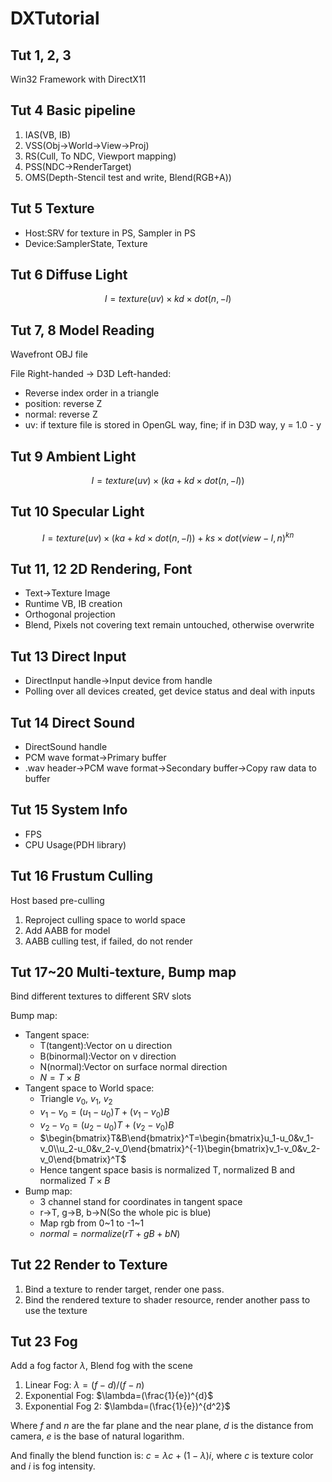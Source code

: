 # DXTutorial

## Tut 1, 2, 3

Win32 Framework with DirectX11

## Tut 4 Basic pipeline

1. IAS(VB, IB)
2. VSS(Obj->World->View->Proj)
3. RS(Cull, To NDC, Viewport mapping)
4. PSS(NDC->RenderTarget)
5. OMS(Depth-Stencil test and write, Blend(RGB+A))

## Tut 5 Texture

- Host:SRV for texture in PS, Sampler in PS
- Device:SamplerState, Texture

## Tut 6 Diffuse Light

$$I=texture(uv)\times kd\times dot(n, -l)$$

## Tut 7, 8 Model Reading

Wavefront OBJ file

File Right-handed -> D3D Left-handed:

- Reverse index order in a triangle
- position: reverse Z
- normal: reverse Z
- uv: if texture file is stored in OpenGL way, fine; if in D3D way, y = 1.0 - y

## Tut 9 Ambient Light

$$I=texture(uv)\times (ka+kd\times dot(n, -l))$$

## Tut 10 Specular Light

$$I=texture(uv)\times (ka+kd\times dot(n, -l))+ks\times dot(view-l,n)^{kn}$$

## Tut 11, 12 2D Rendering, Font

- Text->Texture Image
- Runtime VB, IB creation
- Orthogonal projection
- Blend, Pixels not covering text remain untouched, otherwise overwrite

## Tut 13 Direct Input

- DirectInput handle->Input device from handle
- Polling over all devices created, get device status and deal with inputs

## Tut 14 Direct Sound

- DirectSound handle
- PCM wave format->Primary buffer
- .wav header->PCM wave format->Secondary buffer->Copy raw data to buffer

## Tut 15 System Info

- FPS
- CPU Usage(PDH library)

## Tut 16 Frustum Culling

Host based pre-culling

1. Reproject culling space to world space
2. Add AABB for model
3. AABB culling test, if failed, do not render

## Tut 17~20 Multi-texture, Bump map

Bind different textures to different SRV slots

Bump map:

- Tangent space: 
  - T(tangent):Vector on u direction
  - B(binormal):Vector on v direction
  - N(normal):Vector on surface normal direction
  - $N=T\times B$
- Tangent space to World space:
  - Triangle $v_0$, $v_1$, $v_2$
  - $v_1-v_0=(u_1-u_0)T+(v_1-v_0)B$
  - $v_2-v_0=(u_2-u_0)T+(v_2-v_0)B$
  - $\begin{bmatrix}T&B\end{bmatrix}^T=\begin{bmatrix}u_1-u_0&v_1-v_0\\u_2-u_0&v_2-v_0\end{bmatrix}^{-1}\begin{bmatrix}v_1-v_0&v_2-v_0\end{bmatrix}^T$
  - Hence tangent space basis is normalized T, normalized B and normalized $T\times B$
- Bump map:
  - 3 channel stand for coordinates in tangent space
  - r->T, g->B, b->N(So the whole pic is blue)
  - Map rgb from 0~1 to -1~1
  - $normal=normalize(rT+gB+bN)$

## Tut 22 Render to Texture

1. Bind a texture to render target, render one pass.
2. Bind the rendered texture to shader resource, render another pass to use the texture

## Tut 23 Fog

Add a fog factor $\lambda$, Blend fog with the scene

1. Linear Fog: $\lambda=(f-d)/(f-n)$
2. Exponential Fog: $\lambda=(\frac{1}{e})^{d}$
3. Exponential Fog 2: $\lambda=(\frac{1}{e})^{d^2}$

Where $f$ and $n$ are the far plane and the near plane, $d$ is the distance from camera, $e$ is the base of natural logarithm.

And finally the blend function is: $c=\lambda c+(1-\lambda)i$, where $c$ is texture color and $i$ is fog intensity.
